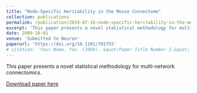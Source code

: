 ```yaml
---
title: "Node-Specific Heritability in the Mouse Connectome"
collection: publications
permalink: /publication/2019-07-16-node-specific-heritability-in-the-mouse-connectome
excerpt: 'This paper presents a novel statistical methodology for multi-network connectomics.'
date: 2009-10-01
venue: 'Submitted to Neuron'
paperurl: 'https://doi.org/10.1101/701755'
# citation: 'Your Name, You. (2009). &quot;Paper Title Number 1.&quot; <i>Journal 1</i>. 1(1).'
---
```

This paper presents a novel statistical methodology for multi-network connectomics.

[Download paper here](/files/2019-07-16-node-specific-heritability-in-the-mouse-connectome.pdf)

<!-- Recommended citation: Your Name, You. (2009). "Paper Title Number 1." <i>Journal 1</i>. 1(1). -->